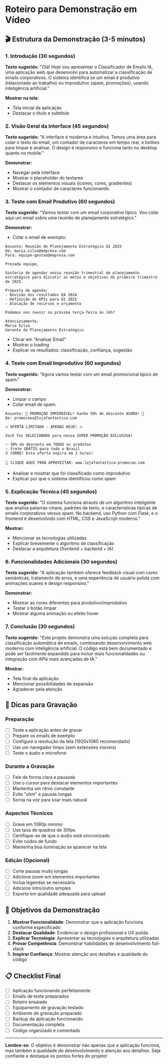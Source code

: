 # Roteiro para Demonstração em Vídeo

## 🎬 Estrutura da Demonstração (3-5 minutos)

### 1. Introdução (30 segundos)
**Texto sugerido:**
"Olá! Hoje vou apresentar o Classificador de Emails IA, uma aplicação web que desenvolvi para automatizar a classificação de emails corporativos. O sistema identifica se um email é produtivo (relacionado ao trabalho) ou improdutivo (spam, promoções), usando inteligência artificial."

**Mostrar na tela:**
- Tela inicial da aplicação
- Destacar o título e subtítulo

### 2. Visão Geral da Interface (45 segundos)
**Texto sugerido:**
"A interface é moderna e intuitiva. Temos uma área para colar o texto do email, um contador de caracteres em tempo real, e botões para limpar e analisar. O design é responsivo e funciona tanto no desktop quanto no mobile."

**Demonstrar:**
- Navegar pela interface
- Mostrar o placeholder do textarea
- Destacar os elementos visuais (ícones, cores, gradientes)
- Mostrar o contador de caracteres funcionando

### 3. Teste com Email Produtivo (60 segundos)
**Texto sugerido:**
"Vamos testar com um email corporativo típico. Vou colar aqui um email sobre uma reunião de planejamento estratégico."

**Demonstrar:**
- Colar o email de exemplo:
```
Assunto: Reunião de Planejamento Estratégico Q1 2025
De: maria.silva@empresa.com
Para: equipe-gestao@empresa.com

Prezada equipe,

Gostaria de agendar nossa reunião trimestral de planejamento estratégico para discutir as metas e objetivos do primeiro trimestre de 2025.

Proposta de agenda:
- Revisão dos resultados Q4 2024
- Definição de KPIs para Q1 2025
- Alocação de recursos e orçamento

Podemos nos reunir na próxima terça-feira às 14h?

Atenciosamente,
Maria Silva
Gerente de Planejamento Estratégico
```

- Clicar em "Analisar Email"
- Mostrar o loading
- Explicar os resultados: classificação, confiança, sugestão

### 4. Teste com Email Improdutivo (60 segundos)
**Texto sugerido:**
"Agora vamos testar com um email promocional típico de spam."

**Demonstrar:**
- Limpar o campo
- Colar email de spam:
```
Assunto: 🎉 PROMOÇÃO IMPERDÍVEL! Ganhe 50% de desconto AGORA! 🎉
De: promocoes@lojafantastica.com

🔥 OFERTA LIMITADA - APENAS HOJE! 🔥

Você foi SELECIONADO para nossa SUPER PROMOÇÃO EXCLUSIVA!

✨ 50% de desconto em TODOS os produtos
✨ Frete GRÁTIS para todo o Brasil
⏰ CORRE! Esta oferta expira em 2 horas!

👆 CLIQUE AQUI PARA APROVEITAR: www.lojafantastica-promocao.com
```

- Analisar e mostrar que foi classificado como improdutivo
- Explicar por que o sistema identificou como spam

### 5. Explicação Técnica (45 segundos)
**Texto sugerido:**
"O sistema funciona através de um algoritmo inteligente que analisa palavras-chave, padrões de texto, e características típicas de emails corporativos versus spam. No backend, uso Python com Flask, e o frontend é desenvolvido com HTML, CSS e JavaScript moderno."

**Mostrar:**
- Mencionar as tecnologias utilizadas
- Explicar brevemente o algoritmo de classificação
- Destacar a arquitetura (frontend + backend + IA)

### 6. Funcionalidades Adicionais (30 segundos)
**Texto sugerido:**
"A aplicação também oferece feedback visual com cores semânticas, tratamento de erros, e uma experiência de usuário polida com animações suaves e design responsivo."

**Demonstrar:**
- Mostrar as cores diferentes para produtivo/improdutivo
- Testar o botão limpar
- Mostrar alguma animação ou efeito hover

### 7. Conclusão (30 segundos)
**Texto sugerido:**
"Este projeto demonstra uma solução completa para classificação automática de emails, combinando desenvolvimento web moderno com inteligência artificial. O código está bem documentado e pode ser facilmente expandido para incluir mais funcionalidades ou integração com APIs mais avançadas de IA."

**Mostrar:**
- Tela final da aplicação
- Mencionar possibilidades de expansão
- Agradecer pela atenção

## 📝 Dicas para Gravação

### Preparação
- [ ] Teste a aplicação antes de gravar
- [ ] Prepare os emails de exemplo
- [ ] Configure a resolução da tela (1920x1080 recomendado)
- [ ] Use um navegador limpo (sem extensões visíveis)
- [ ] Teste o áudio e microfone

### Durante a Gravação
- [ ] Fale de forma clara e pausada
- [ ] Use o cursor para destacar elementos importantes
- [ ] Mantenha um ritmo constante
- [ ] Evite "uhm" e pausas longas
- [ ] Sorria na voz para soar mais natural

### Aspectos Técnicos
- [ ] Grave em 1080p mínimo
- [ ] Use taxa de quadros de 30fps
- [ ] Certifique-se de que o áudio está sincronizado
- [ ] Evite ruídos de fundo
- [ ] Mantenha boa iluminação se aparecer na tela

### Edição (Opcional)
- [ ] Corte pausas muito longas
- [ ] Adicione zoom em elementos importantes
- [ ] Inclua legendas se necessário
- [ ] Adicione intro/outro simples
- [ ] Exporte em qualidade adequada para upload

## 🎯 Objetivos da Demonstração

1. **Mostrar Funcionalidade**: Demonstrar que a aplicação funciona conforme especificado
2. **Destacar Qualidade**: Evidenciar o design profissional e UX polida
3. **Explicar Tecnologia**: Apresentar as tecnologias e arquitetura utilizadas
4. **Provar Competência**: Demonstrar habilidades de desenvolvimento full-stack
5. **Inspirar Confiança**: Mostrar atenção aos detalhes e qualidade do código

## 📋 Checklist Final

- [ ] Aplicação funcionando perfeitamente
- [ ] Emails de teste preparados
- [ ] Roteiro ensaiado
- [ ] Equipamento de gravação testado
- [ ] Ambiente de gravação preparado
- [ ] Backup da aplicação funcionando
- [ ] Documentação completa
- [ ] Código organizado e comentado

---

**Lembre-se**: O objetivo é demonstrar não apenas que a aplicação funciona, mas também a qualidade do desenvolvimento e atenção aos detalhes. Seja confiante e destaque os pontos fortes do projeto!

